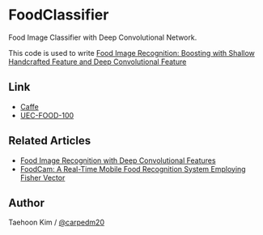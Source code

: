 FoodClassifier
==============

Food Image Classifier with Deep Convolutional Network.

This code is used to write [Food Image Recognition: Boosting with Shallow Handcrafted Feature and Deep Convolutional Feature](https://drive.google.com/file/d/0ByTS2HBKYvZxeHNhbUN1UkhGWjd2RTJYRkphb3dkSjVBbjJn/view)


Link
----

- [Caffe](http://caffe.berkeleyvision.org/)
- [UEC-FOOD-100](http://foodcam.mobi/dataset100.html)


Related Articles
----------------

- [Food Image Recognition with Deep Convolutional Features](http://ubicomp.org/ubicomp2014/proceedings/ubicomp_adjunct/workshops/CEA/p589-kawano.pdf)
- [FoodCam: A Real-Time Mobile Food Recognition System Employing Fisher Vector](http://img.cs.uec.ac.jp/pub/conf13/140108kawano_1.pdf)


Author
------

Taehoon Kim / [@carpedm20](http://carpedm20.github.io/about/)
